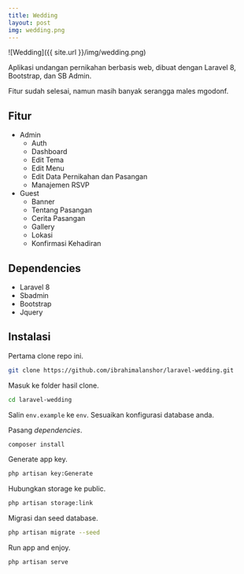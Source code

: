 ```yaml
---
title: Wedding
layout: post
img: wedding.png
---
```


![Wedding]({{ site.url }}/img/wedding.png)

Aplikasi undangan pernikahan berbasis web, dibuat dengan Laravel 8, Bootstrap, dan SB Admin.

Fitur sudah selesai, namun masih banyak serangga males mgodonf. 

## Fitur

* Admin
	* Auth
	* Dashboard
	* Edit Tema
	* Edit Menu
	* Edit Data Pernikahan dan Pasangan
	* Manajemen RSVP
* Guest
	* Banner
	* Tentang Pasangan
	* Cerita Pasangan
	* Gallery
	* Lokasi
	* Konfirmasi Kehadiran

## Dependencies

* Laravel 8
* Sbadmin
* Bootstrap
* Jquery

## Instalasi

Pertama clone repo ini.

```bash
git clone https://github.com/ibrahimalanshor/laravel-wedding.git
```

Masuk ke folder hasil clone.

```bash
cd laravel-wedding
```

Salin `env.example` ke `env`. Sesuaikan konfigurasi database anda.

Pasang *dependencies*.

```bash
composer install
```

Generate app key.

```bash
php artisan key:Generate
```

Hubungkan storage ke public.

```bash
php artisan storage:link
```

Migrasi dan seed database.

```bash
php artisan migrate --seed
```

Run app and enjoy.

```
php artisan serve
```